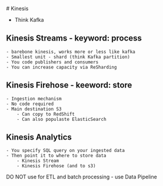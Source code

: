 # Kinesis

- Think Kafka

## Kinesis Streams - keyword: process
    - barebone kinesis, works more or less like kafka
    - Smallest unit - shard (think Kafka partition)
    - You code publishers and consumers
    - You can increase capacity via ReSharding

## Kinesis Firehose - keeword: store
    - Ingestion mechanism
    - No code required
    - Main destination S3
        - Can copy to RedShift
        - Can also populaste ElasticSearch

## Kinesis Analytics
    - You specify SQL query on your ingested data
    - Then point it to where to store data
        - Kinesis Stream
        - Kinesis Firehose (and to s3)

DO NOT use for ETL and batch processing - use Data Pipeline